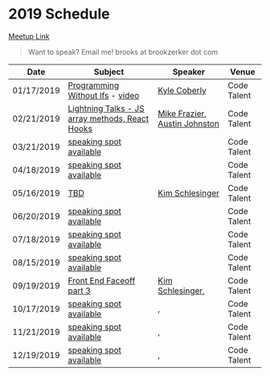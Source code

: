 # 2019 Schedule

[Meetup Link](http://www.meetup.com/Node-js-Denver-Boulder/)

> Want to speak? Email me! brooks at brookzerker dot com

| Date       | Subject                                                                                         | Speaker                                                  | Venue       |
|------------|-------------------------------------------------------------------------------------------------|----------------------------------------------------------|-------------|
| 01/17/2019 | [Programming Without Ifs](https://www.meetup.com/Node-js-Denver-Boulder/events/nprrhpyzcbwb/) - [video](https://www.youtube.com/watch?v=400uu1vwgaM)  | [Kyle Coberly](https://www.linkedin.com/in/kylecoberly/) | Code Talent |
| 02/21/2019 | [Lightning Talks - JS array methods, React Hooks](https://www.meetup.com/Node-js-Denver-Boulder/events/nprrhpyzdbcc/) | [Mike Frazier](https://www.linkedin.com/in/mikesfrazier/), [Austin Johnston](https://www.linkedin.com/in/austinrjohnston/) | Code Talent                 |
| 03/21/2019 | [speaking spot available]()  | []() | Code Talent                 |
| 04/18/2019 | [speaking spot available]()  | []() | Code Talent                 |
| 05/16/2019 | [TBD]() | [Kim Schlesinger]() | Code Talent
| 06/20/2019 | [speaking spot available]() | []() | Code Talent |
| 07/18/2019 | [speaking spot available]() | []() | Code Talent |
| 08/15/2019 | [speaking spot available]() | []() | Code Talent |
| 09/19/2019 | [Front End Faceoff part 3]() | [Kim Schlesinger](), | Code Talent
| 10/17/2019 | [speaking spot available]() | [](), | Code Talent 
| 11/21/2019 | [speaking spot available]() | [](), | Code Talent 
| 12/19/2019 | [speaking spot available]() | [](), | Code Talent 

